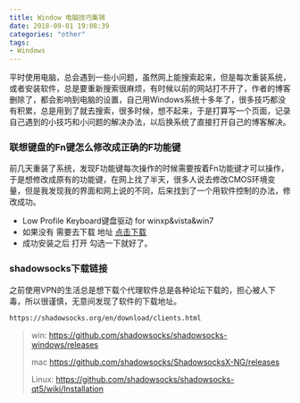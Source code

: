 ```yaml
---
title: Window 电脑技巧集锦
date: 2018-09-01 19:08:39
categories: "other"
tags:
- Windows
---
```


平时使用电脑，总会遇到一些小问题，虽然网上能搜索起来，但是每次重装系统，或者安装软件，总是要重新搜索很麻烦，有时候以前的网站打不开了，作者的博客删除了，都会影响到电脑的设置，自己用Windows系统十多年了，很多技巧都没有积累，总是用到了就去搜索，很多时候，想不起来，于是打算写一个页面，记录自己遇到的小技巧和小问题的解决办法，以后换系统了直接打开自己的博客解决。

<!-- more -->

### 联想键盘的Fn键怎么修改成正确的F功能键

前几天重装了系统，发现F功能键每次操作的时候需要按着Fn功能键才可以操作，于是想修改成原有的功能键，在网上找了半天，很多人说去修改CMOS环境变量，但是我发现我的界面和网上说的不同，后来找到了一个用软件控制的办法，修改成功。

- Low Profile Keyboard键盘驱动 for winxp&vista&win7
- 如果没有 需要去下载 地址 [点击下载](http://support1.lenovo.com.cn/lenovo/wsi/Modules/DriverDetail.aspx?ID=34675)
- 成功安装之后 打开 勾选一下就好了。

### shadowsocks下载链接

之前使用VPN的生活总是想下载个代理软件总是各种论坛下载的，担心被人下毒，所以很谨慎，无意间发现了软件的下载地址。

```bash
https://shadowsocks.org/en/download/clients.html
```

> win:
> https://github.com/shadowsocks/shadowsocks-windows/releases
>
> mac
> https://github.com/shadowsocks/ShadowsocksX-NG/releases
>
> Linux:
> https://github.com/shadowsocks/shadowsocks-qt5/wiki/Installation